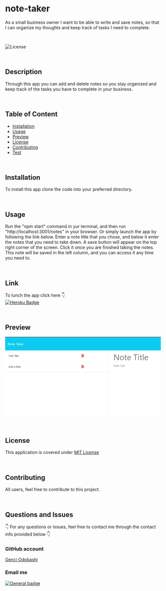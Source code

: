 # note-taker
As a small business owner I want to be able to write and save notes, so that I can organize my thoughts and keep track of tasks I need to complete.


</br>
  
  ![License](https://img.shields.io/badge/License-MIT%20License-blue.svg) 
  
  </br>
  
  ## Description
  
  Through this app you can add and delete notes so you stay organized and keep track of the tasks you have to complete in your business.
  
  </br>

  ## Table of Content

  - [Installation](#installation)
  - [Usage](#usage)
  - [Preview](#preview)
  - [License](#license)
  - [Contributing](#contributing)
  - [Test](#test)

  </br>

  ## Installation
  
  To install this app clone the code into your preferred directory.  
  
  </br>
  
  ## Usage
  Run the "npm start" command in yur terminal, and then run "http://localhost:3001/notes" in your browser. Or simply launch the app by following the link below. 
  Enter a note title that you chose, and below it enter the notes that you need to take down. 
  A save button will appear on the top right corner of the screen. Click it once you are finished taking the notes. This note will be saved in the left column,
  and you can access it any time you need to. 
  
  </br>
  
  ## Link
  To lunch the app click here 👇 </br>
  [![Heroku Badge](https://www.herokucdn.com/deploy/button.svg)](https://note-taker-genci.herokuapp.com/notes)

  
  </br>
  
  ## Preview
  ![Preview](Develop/public/assets/pictures/preview.png)
  
  </br>
  
  ## License
  
  This application is covered under [MIT License](https://choosealicense.com/licenses/mit/)
  
  </br>
  
  ## Contributing
  
  All users, feel free to contribute to this project.
  
  </br>
  
  ## Questions and Issues
  
  👇 For any questions or issues, feel free to contact me through the contact info provided below 👇
  
  ### GitHub account
  
  [Genci Odobashi](https://github.com/odobashigenci)

  
  ### Email me
  
  [![General badge](https://img.shields.io/badge/Gmail-D14836?style=for-the-badge&logo=gmail&logoColor=white)](mailto:odobashigenci@gmail.com)
  
  </br>
